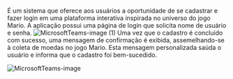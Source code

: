 

É um sistema que oferece aos usuários a oportunidade de se cadastrar e fazer login em uma plataforma interativa inspirada no universo do jogo Mario. A aplicação possui uma página de login que solicita nome de usuário e senha.
![MicrosoftTeams-image (1)](https://github.com/dexterpol/cliente-servidor/assets/118446616/1aaef575-fffc-423c-b970-387e1bb301f3)
Uma vez que o cadastro é concluído com sucesso, uma mensagem de confirmação é exibida, assemelhando-se à coleta de moedas no jogo Mario. Esta mensagem personalizada saúda o usuário e informa que o cadastro foi bem-sucedido.







![MicrosoftTeams-image](https://github.com/dexterpol/cliente-servidor/assets/118446616/ff015359-51b6-4317-9a95-7e71701d720c)
